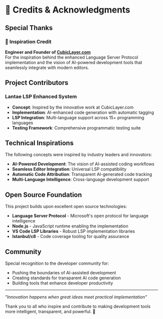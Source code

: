 # 🙏 Credits & Acknowledgments

## Special Thanks

### 🌟 Inspiration Credit

**Engineer and Founder of [CubicLayer.com](https://cubiclayer.com)**  
For the inspiration behind the enhanced Language Server Protocol implementation and the vision of AI-powered development tools that seamlessly integrate with modern editors.

## Project Contributors

### Lantae LSP Enhanced System
- **Concept**: Inspired by the innovative work at CubicLayer.com
- **Implementation**: AI-enhanced code generation with automatic tagging
- **LSP Integration**: Multi-language support across 15+ programming languages
- **Testing Framework**: Comprehensive programmatic testing suite

## Technical Inspirations

The following concepts were inspired by industry leaders and innovators:

- **AI-Powered Development**: The vision of AI-assisted coding workflows
- **Seamless Editor Integration**: Universal LSP compatibility
- **Automatic Code Attribution**: Transparent AI-generated code tracking
- **Multi-Language Intelligence**: Cross-language development support

## Open Source Foundation

This project builds upon excellent open source technologies:

- **Language Server Protocol** - Microsoft's open protocol for language intelligence
- **Node.js** - JavaScript runtime enabling the implementation
- **VS Code LSP Libraries** - Robust LSP implementation libraries
- **Istanbul/c8** - Code coverage tooling for quality assurance

## Community

Special recognition to the developer community for:
- Pushing the boundaries of AI-assisted development
- Creating standards for transparent AI code generation
- Building tools that enhance developer productivity

---

*"Innovation happens when great ideas meet practical implementation"*

Thank you to all who inspire and contribute to making development tools more intelligent, transparent, and powerful. 🚀